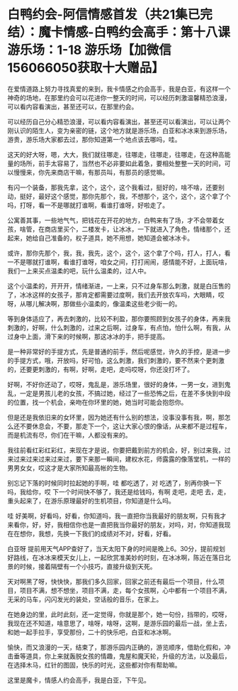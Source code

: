 # 白鸭约会-阿信情感首发（共21集已完结）：魔卡情感-白鸭约会高手：第十八课 游乐场：1-18 游乐场【加微信156066050获取十大赠品】

在爱情道路上努力寻找真爱的来到，我卡情感之约会高手，我是白亚，有这样一个神奇的场地，在那里约会可以花进你一整天的时间，可以经历刺激温馨精恐浪漫，可以看内容看演出，甚至还可以，在那里约会。

可以经历自己分心精恐浪漫，可以看内容看演出，甚至还可以看演出，可以让两个刚认识的陌生人，变为亲密的链，这个地方就是游乐场，白亚和冰冰来到游乐场，游贵，游乐场大家都去过，那你知道第一个地点该去哪吗，哇。

这天的好大呀，嗯，大大，我们就往哪走，往哪走，往哪走，往哪走，在这种高能量的场所，前手太容易了，当然也不必非要如此着急，要相处整整一天的时间，可以慢慢来，你先来商店干嘛，有那员叫，有那员的感觉嘛。

有闪一个装备，那我先拿，这个，这个，这个我看过，挺好的，啥不啥，还要别动，挺好，最好这个感觉，那你先那个，我，不想那个，这个，这个，这个拿了个吗，打呀，看一不是哪就打谁啊，看谁打谁呀，好啦走了。

公寓善其事，一些地气气，把钱花在开花的地方，白鸭来有了场，才不会带着女孩，啥管，在商店里买个，二楼发卡，让冰冰，一下就进入了角色，情绪那个，还起来，她给自己准备的，权子道具，她不用想，她知道会被冰冰卡。

或许，那你先那个，我，我，我先，这个，这个，这个拿了个吗，打人，打人，看一不是哪就打谁啊，看谁打谁呀，咱女之间，打打闹闹，感情能不好，上面玩啥，我们一上来买点温柔的吧，玩什么温柔的，过人中。

这个小温柔的，开开开，情绪渐进，一上来，只不过身车那么刺激，就是白压售的了，冰冰这样的女孩子，那肯定都需要过度啊，我们去开放农车吗，大眼睛，哎呀，从哪儿解决啊，那做些小温柔的，像温柔这些老少街一的。

等到身体适应了，再去刺激的，比较不利盈，那你要照顾到女孩子的身体，再来我刺激的，好啊，什么刺激的，过来之后啊，过身车，有点怕，怕什么啊，有我，从过身中上面，滑下来的时候啊，那这冰冰的手，把手提高。

是一种非常好的手提方式，先是普通的前手，然后呢感觉，许久的手控，是进一步的手提方式，哦，开放吗，好可怕，这么刺激，我们刺激的，要不然来个更刺激的，还要更刺激的，有啊，好啊，走吧，走吗哎呀，你还没打坏了。

好啊，不好你还动了，哎呀，鬼乱是，游乐场里，很好的身体，一男一女，进到鬼乱，一定是男孩儿老的女孩，不搞过她，经过了一些恐怖之后，在差不多快到中段的位置，找一个机会，亲吻在你环里的她，她当时可能会抱怨你。

但是还是我依旧来的女环里，因为她还有什么别的想法，没事没事有我，啊，那怎么还不要休息会，不要，那走下一个，这让大家心恨的像话，从来都不是过程车，而是机流有尽，你们在干嘛，人都没有来的。

我往前看红彩红彩红，来现在才是说，你要把戴到前方的机会，好，别过来我，过来过来过来过来过来过，要下来那一瞬间，建权水花，师露露的像落堂机，一样的男男女女，哎这才是大家所知最高帐的生物。

别忘记下落的时候同时拉起她的手啊，哇 都吃透了，对 吃透了，别再你换一下吗，我给你，哎 下一个时间快不够了，我还是给钱吗，有啊 走吧，走吧 去，走，重头起来了，在游乐原理最好的生机项目，你知道是什么吗。

哇 好美啊，好看吗，好看，你知道吗，我一直把你当我最好的朋友啊，只有我才来看你，好，好，我相信你也是一直把我当你最好的朋友，对吗，对，你知道我现在在想你，我想，先换一下我们的成绩对不对，好看，好看。

白亚呀 提前用天气APP查好了，当天太阳下身的时间是晚上6。30分，提前规划好路线，在冰冰来模天女儿上，一起欣赏准美妙的时刻，在冰冰啊，陈近在落日北景的时候，接着隔壁有一个小技巧，直接升级到天死。

天对啊黑了呀，快快快，那我们多久回家，回家之前还有最后一个项目，什么项目，项目不满，想不想坐，项目不满，走，每个女孩啊，心中都有一个项目不满，无采的马车，闪闪发光的装处，空话般的音乐，在家上。

在她身边的里，此时此刻，还一定觉得，你就是那个，她一句份，挡带的，哎呀，我现在还不知道，啥意思了，啥呀，啥呀，这啊，是游乐园的最后一战，坐上去，和她一起手拉手，享受那份，二十的快乐吧，白亚和冰冰啊。

愉快，而又浪漫的一天，结束了，那游乐园内正确的，游览顺序，借助化假和，冲击垂等道具，你上来就轰脱女孩的情趣，鬼屋和魔天轮，升级的方法，以及最后，在选择木马，红针的图固，快乐的时光，这些都对你有帮助嘛。

这里是魔卡，情感人约会高手，我是白亚，下午见。